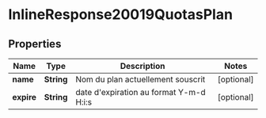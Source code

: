 # InlineResponse20019QuotasPlan

## Properties
Name | Type | Description | Notes
------------ | ------------- | ------------- | -------------
**name** | **String** | Nom du plan actuellement souscrit |  [optional]
**expire** | **String** | date d&#x27;expiration au format Y-m-d H:i:s |  [optional]
